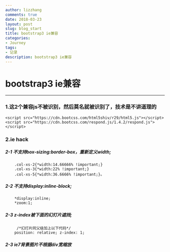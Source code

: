 ```yaml
---
author: lizzhang
comments: true
date: 2018-03-23
layout: post
slug: blog_start
title: bootstrap3 ie兼容
categories:
- Journey
tags:
- 记录
description: bootstrap3 ie兼容
---
```


# bootstrap3 ie兼容
-------------



### 1.这2个兼容js不被识别，然后莫名就被识别了，技术是不讲道理的

```
<script src="https://cdn.bootcss.com/html5shiv/r29/html5.js"></script>
<script src="https://cdn.bootcss.com/respond.js/1.4.2/respond.js"></script>
```



### 2.ie hack 

##### 2-1 不支持box-sizing:border-box，重新定义width;

```
    .col-xs-2{*width:14.66666% !important;}
    .col-xs-3{*width:22% !important;}
    .col-xs-5{*width:36.6666% !important;}。
```

##### 2-2 不支持display:inline-block;

```
    *display:inline;
    *zoom:1;
```

##### 2-3 z-index被下面的幻灯片遮挡;

```
     /*幻灯片同父级加上以下代码*/
    position: relative; z-index: 1;
```  
  
##### 2-3 ie7背景图片不根据div宽缩放
